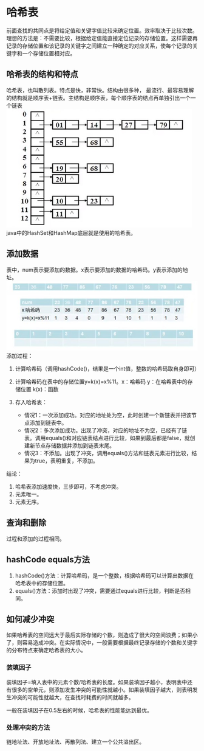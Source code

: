 # 哈希表
前面查找的共同点是将给定值和关键字值比较来确定位置。效率取决于比较次数。理想的方法是：不需要比较，根据给定值能直接定位记录的存储位置。这样需要再记录的存储位置和该记录的关键字之间建立一种确定的对应关系，使每个记录的关键字和一个存储位置相对应。
## 哈希表的结构和特点
哈希表，也叫散列表。特点是快，非常快。结构由很多种， 最流行、最容易理解的结构就是顺序表+链表。主结构是顺序表，每个顺序表的结点再单独引出一个一个链表
<br><img src=img/哈希表.jpg><br>
java中的HashSet和HashMap底层就是使用的哈希表。

## 添加数据
表中，num表示要添加的数据。x表示要添加的数据的哈希码。y表示添加的地址。
<br><img src=img/哈希表2.jpg><br>
添加过程：
1. 计算哈希码（调用hashCode()，结果是一个int值，整数的哈希码取自身即可）

2. 计算哈希码在表中的存储位置y=k(x)=x%11。x：哈希码  y：在哈希表中的存储位置  k(x)：函数
3. 存入哈希表：
    * 情况1：一次添加成功。对应的地址处为空，此时创建一个新链表并把该节点添加到链表中。
    * 情况2：多次添加成功。出现了冲突，对应的地址不为空，已经有了链表。调用equals()和对应链表结点进行比较，如果到最后都是false，就创建新节点存储数据并添加到链表末尾。
    * 情况3：不添加。出现了冲突，调用equals()方法和链表元素进行比较，结果为true，表明重复，不添加。

结论：
1. 哈希表添加速度快，三步即可，不考虑冲突。
2. 元素唯一。
3. 元素无序。

## 查询和删除
过程和添加的过程相同。

## hashCode equals方法
1. hashCode()方法：计算哈希码，是一个整数，根据哈希码可以计算出数据在哈希表中的存储位置。
2. equals()方法：添加时出现了冲突，需要通过equals进行比较，判断是否相同。

## 如何减少冲突
如果哈希表的空间远大于最后实际存储的个数，则造成了很大的空间浪费；如果小了，则容易造成冲突。在实际情况中，一般需要根据最终记录存储的个数和关键字的分布特点来确定哈希表的大小。
### 装填因子
装填因子=填入表中的元素个数/哈希表的长度。如果装填因子越小，表明表中还有很多的空单元，则添加发生冲突的可能性就越小。如果装填因子越大，则表明发生冲突的可能性就越大，在查找时耗费的时间就越多。

一般在装填因子在0.5左右的时候，哈希表的性能能达到最优。
### 处理冲突的方法
链地址法、开放地址法、再散列法、建立一个公共溢出区。